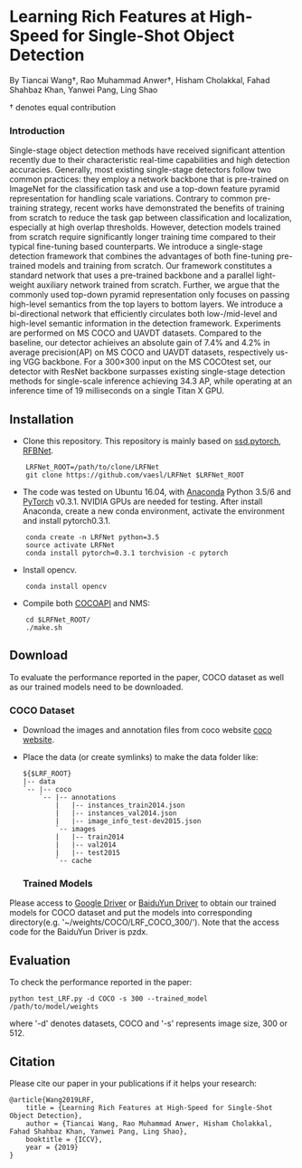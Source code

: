 # Learning Rich Features at High-Speed for Single-Shot Object Detection

By Tiancai Wang†, Rao Muhammad Anwer†, Hisham Cholakkal, Fahad Shahbaz Khan, Yanwei Pang, Ling Shao

† denotes equal contribution

### Introduction
Single-stage object detection methods have received significant attention recently due to their characteristic real-time capabilities and  high detection accuracies. Generally, most existing single-stage detectors follow two common practices: they employ a network backbone that is pre-trained on ImageNet for the classification task and use a top-down feature pyramid representation for handling scale variations. Contrary to common pre-training strategy, recent works have demonstrated the benefits of training from scratch to reduce the task gap between classification and localization, especially at high overlap thresholds. However, detection models trained from scratch require significantly longer training time compared to their typical fine-tuning based counterparts. We introduce a single-stage detection framework that combines the advantages of both fine-tuning pre-trained models and training from scratch. Our framework constitutes a standard network that uses a pre-trained backbone and a parallel light-weight auxiliary network trained from scratch. Further, we argue that the commonly used top-down pyramid representation only focuses on passing high-level semantics from the top layers to bottom layers.  We introduce a bi-directional network that efficiently circulates both low-/mid-level and high-level semantic information in the detection framework. 
Experiments are performed on MS COCO and UAVDT datasets. Compared to the baseline, our detector achieives an absolute gain of 7.4% and 4.2% in average precision(AP) on MS COCO and UAVDT datasets, respectively us-ing VGG backbone. For a 300×300 input on the MS COCOtest set,  our detector with ResNet backbone surpasses existing single-stage detection methods for single-scale inference achieving 34.3 AP, while operating at an inference time of 19 milliseconds on a single Titan X GPU. 

## Installation
- Clone this repository. This repository is mainly based on [ssd.pytorch](https://github.com/amdegroot/ssd.pytorch), [RFBNet](https://github.com/ruinmessi/RFBNet).

```Shell
    LRFNet_ROOT=/path/to/clone/LRFNet
    git clone https://github.com/vaesl/LRFNet $LRFNet_ROOT
```
- The code was tested on Ubuntu 16.04, with [Anaconda](https://www.anaconda.com/download) Python 3.5/6 and [PyTorch]((http://pytorch.org/)) v0.3.1. 
NVIDIA GPUs are needed for testing. After install Anaconda, create a new conda environment, activate the environment and install pytorch0.3.1.

```Shell
    conda create -n LRFNet python=3.5
    source activate LRFNet
    conda install pytorch=0.3.1 torchvision -c pytorch
```

- Install opencv. 
```Shell
    conda install opencv
```

- Compile both [COCOAPI](https://github.com/cocodataset/cocoapi) and NMS:
```Shell
    cd $LRFNet_ROOT/
    ./make.sh
```

## Download
To evaluate the performance reported in the paper, COCO dataset as well as our trained models need to be downloaded.

### COCO Dataset
- Download the images and annotation files from coco website [coco website](http://cocodataset.org/#download). 
- Place the data (or create symlinks) to make the data folder like:

  ~~~
  ${$LRF_ROOT}
  |-- data
  `-- |-- coco
      `-- |-- annotations
          |   |-- instances_train2014.json
          |   |-- instances_val2014.json
          |   |-- image_info_test-dev2015.json
          `-- images
          |   |-- train2014
          |   |-- val2014
          |   |-- test2015
          `-- cache
  ~~~
  
  ### Trained Models
Please access to [Google Driver](https://drive.google.com/open?id=1_k6EOL1aIVtjI-3m5PEYC2Ri3ahUEi8T) 
or [BaiduYun Driver](https://pan.baidu.com/s/12yRVALNTc0ySdkHI7xzHYQ) to obtain our trained models for COCO dataset and put the models into corresponding directory(e.g. '~/weights/COCO/LRF_COCO_300/'). Note that the access code for the BaiduYun Driver is pzdx. 

## Evaluation
To check the performance reported in the paper:

```Shell
python test_LRF.py -d COCO -s 300 --trained_model /path/to/model/weights
```

where '-d' denotes datasets, COCO and '-s' represents image size, 300 or 512.

## Citation
Please cite our paper in your publications if it helps your research:

    @article{Wang2019LRF,
        title = {Learning Rich Features at High-Speed for Single-Shot Object Detection},
        author = {Tiancai Wang, Rao Muhammad Anwer, Hisham Cholakkal, Fahad Shahbaz Khan, Yanwei Pang, Ling Shao},
        booktitle = {ICCV},
        year = {2019}
    }
